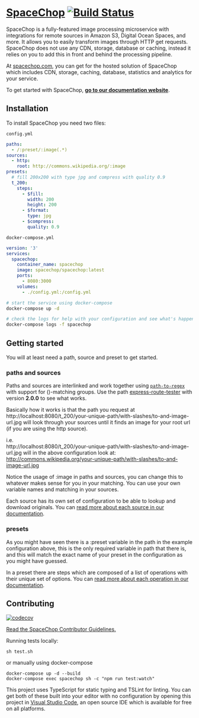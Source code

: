 # [SpaceChop](https://spacechop.com) [![Build Status](https://travis-ci.org/spacechop/spacechop.svg?branch=master)](https://travis-ci.org/spacechop/spacechop)

SpaceChop is a fully-featured image processing microservice with integrations for remote sources in Amazon S3, Digital Ocean Spaces, and more. It allows you to easily transform images through HTTP get requests. SpaceChop does not use any CDN, storage, database or caching, instead it relies on you to add this in front and behind the processing pipeline.

At [spacechop.com](https://spacechop.com), you can get for the hosted solution of SpaceChop which includes CDN, storage, caching, database, statistics and analytics for your service.

To get started with SpaceChop, [**go to our documentation website**](https://spacechop.gitbook.io/spacechop/).

## Installation

To install SpaceChop you need two files:

`config.yml`
```yaml
paths:
  - /:preset/:image(.*)
sources:
  - http:
    root: http://commons.wikipedia.org/:image
presets:
  # fill 200x200 with type jpg and compress with quality 0.9
  t_200:
    steps:
      - $fill:
        width: 200
        height: 200
      - $format:
        type: jpg
      - $compress:
        quality: 0.9
```

`docker-compose.yml`
```yaml
version: '3'
services:
  spacechop:
    container_name: spacechop
    image: spacechop/spacechop:latest
    ports:
      - 8080:3000
    volumes:
      - ./config.yml:/config.yml
```

```sh
# start the service using docker-compose
docker-compose up -d

# check the logs for help with your configuration and see what's happening
docker-compose logs -f spacechop
```

## Getting started

You will at least need a path, source and preset to get started.

### paths and sources

Paths and sources are interlinked and work together using [`path-to-regex`](https://github.com/pillarjs/path-to-regexp) with support for ()-matching groups. Use the path [express-route-tester](http://forbeslindesay.github.io/express-route-tester/) with version **2.0.0** to see what works.

Basically how it works is that the path you request at http://localhost:8080/t_200/your-unique-path/with-slashes/to-and-image-url.jpg will look through your sources until it finds an image for your root url (if you are using the http source).

i.e.  
http://localhost:8080/t_200/your-unique-path/with-slashes/to-and-image-url.jpg
will in the above configuration look at:
http://commons.wikipedia.org/your-unique-path/with-slashes/to-and-image-url.jpg

Notice the usage of :image in paths and sources, you can change this to whatever makes sense for you in your matching. You can use your own variable names and matching in your sources.

Each source has its own set of configuration to be able to lookup and download originals. You can [read more about each source in our documentation](https://spacechop.gitbook.io/spacechop/).

### presets

As you might have seen there is a :preset variable in the path in the example configuration above, this is the only required variable in path that there is, and this will match the exact name of your preset in the configuration as you might have guessed.

In a preset there are steps which are composed of a list of operations with their unique set of options. You can [read more about each operation in our documentation](https://spacechop.gitbook.io/spacechop/).

## Contributing

[![codecov](https://codecov.io/gh/spacechop/spacechop/branch/master/graph/badge.svg)](https://codecov.io/gh/spacechop/spacechopt)

[Read the SpaceChop Contributor Guidelines.](CONTRIBUTING.md)

Running tests locally:

```
sh test.sh
```

or manually using docker-compose

```
docker-compose up -d --build
docker-compose exec spacechop sh -c "npm run test:watch"
```

This project uses TypeScript for static typing and TSLint for linting. You can get both of these built into your editor with no configuration by opening this project in [Visual Studio Code](https://code.visualstudio.com/), an open source IDE which is available for free on all platforms.
